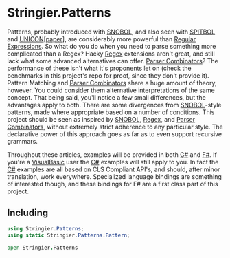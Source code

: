 # Stringier.Patterns

Patterns, probably introduced with [SNOBOL](https://en.wikipedia.org/wiki/SNOBOL), and also seen with [SPITBOL](https://en.wikipedia.org/wiki/SPITBOL) and [UNICON](https://unicon.sourceforge.io/)[[paper]](https://www.cs.nmsu.edu/~sgaikaiw/Thesis.pdf), are considerably more powerful than [Regular Expressions](https://en.wikipedia.org/wiki/Regular_expression). So what do you do when you need to parse something more complicated than a Regex? Hacky [Regex](https://en.wikipedia.org/wiki/Regular_expression) extensions aren't great, and still lack what some advanced alternatives can offer. [Parser Combinators](https://en.wikipedia.org/wiki/Parser_combinator)? The performance of these isn't what it's proponents let on (check the benchmarks in this project's repo for proof, since they don't provide it). Pattern Matching and [Parser Combinators](https://en.wikipedia.org/wiki/Parser_combinator) share a huge amount of theory, however. You could consider them alternative interpretations of the same concept. That being said, you'll notice a few small differences, but the advantages apply to both. There are some divergences from [SNOBOL](https://en.wikipedia.org/wiki/SNOBOL)-style patterns, made where appropriate based on a number of conditions. This project should be seen as inspired by [SNOBOL](https://en.wikipedia.org/wiki/SNOBOL), [Regex](https://en.wikipedia.org/wiki/Regular_expression), and [Parser Combinators](https://en.wikipedia.org/wiki/Parser_combinator), without extremely strict adherence to any particular style. The declarative power of this approach goes as far as to even support recursive grammars.

Throughout these articles, examples will be provided in both [C#](https://en.wikipedia.org/wiki/C_Sharp_%28programming_language%29) and [F#](https://en.wikipedia.org/wiki/F_Sharp_(programming_language)). If you're a [VisualBasic](https://en.wikipedia.org/wiki/Visual_Basic_.NET) user the [C#](https://en.wikipedia.org/wiki/C_Sharp_%28programming_language%29) examples will still apply to you. In fact the [C#](https://en.wikipedia.org/wiki/C_Sharp_%28programming_language%29) examples are all based on CLS Compliant API's, and should, after minor translation, work everywhere. Specialized language bindings are something of interested though, and these bindings for F# are a first class part of this project.

## Including

~~~~csharp
using Stringier.Patterns;
using static Stringier.Patterns.Pattern;
~~~~
~~~~fsharp
open Stringier.Patterns
~~~~
